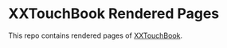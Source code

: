 # XXTouchBook Rendered Pages

This repo contains rendered pages of [XXTouchBook](https://github.com/XXTouchNG/XXTouchBook.git).
